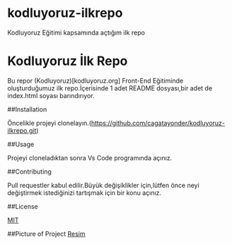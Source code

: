 # kodluyoruz-ilkrepo
Kodluyoruz Eğitimi kapsamında açtığım ilk repo

# Kodluyoruz İlk Repo

Bu repor (Kodluyoruz)[kodluyoruz.org] Front-End Eğitiminde oluşturduğumuz ilk repo.İçerisinde 1 adet README dosyası,bir adet de index.html soyası barındırıyor.

  

##Installation

  

Öncelikle projeyi clonelayın.(https://github.com/cagatayonder/kodluyoruz-ilkrepo.git)

  

##Usage

  

Projeyi cloneladıktan sonra Vs Code programında açınız.

  

##Contributing

  

Pull requestler kabul edilir.Büyük değişiklikler için,lütfen önce neyi değiştirmek istediğinizi tartışmak için bir konu açınız.

  

##License

  

[MIT](mit.edu)

##Picture of Project
[Resim](frontend.PNG)